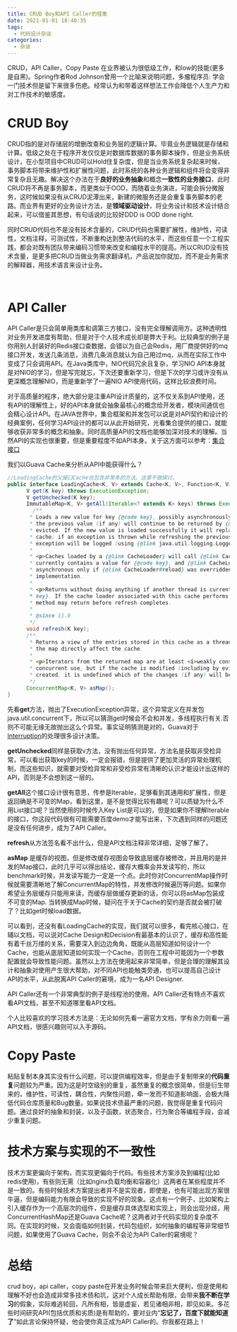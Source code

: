 ```yaml
---
title: CRUD Boy和API Caller的怪象
date: 2021-01-01 18:40:35
tags:
  - 代码设计杂谈
categories:
  - 杂谈
---
```




CRUD，API Caller，Copy Paste 在业界被认为很低级工作，和low的技能(更多是自黑)。Spring作者Rod Johnson曾用一个比喻来说明问题，多瘤程序员: 学会一门技术但是留下来很多伤疤。经常认为和带着这样想法工作会降低个人生产力和对工作技术的敏感度。

# CRUD Boy

​        CRUD指的是对存储层的增删改查和业务层的逻辑计算。毕竟业务逻辑就是存储和计算。低级之处在于程序开发仅仅是对数据库数据的事务脚本操作，但是业务系统设计，在小型项目中CRUD可以Hold住复杂度，但是当业务系统复杂起来时候，事务脚本将带来维护性和扩展性问题，此时系统的各种业务逻辑和组件将会变得非常复杂且无趣。解决这个办法在于**良好的业务抽象**和概念**一致性的业务接口**，此时CRUD将不再是事务脚本，而更类似于OOD，而随着业务演进，可能会拆分微服务，这时候如果没有从CRUD泥潭出来，新建的微服务还是会重复事务脚本的老路。而业界有更好的业务设计方法，是**领域驱动设计**，将业务设计和技术设计结合起来，可以借鉴其思想，有句话说的比较好DDD is OOD done right.

​       同时CRUD代码也不是没有技术含量的，CRUD代码也需要扩展性，维护性，可读性，文档注释，可测试性，不断重构达到整洁代码的水平，而这些任意一个工程实践，都会对既有团队带来编码习惯带来改变和编程水平的提高。所以CRUD没有技术含量，是更多把CRUD当做业务需求翻译机，产品说加你就加，而不是业务需求的解释器，用技术语言来设计业务。

​       

# API Caller

API Caller是只会简单用类库和调第三方接口，没有完全理解调用方。这种透明性对业务开发进度有帮助，但是对于个人技术成长却是弊大于利。比较典型的例子是你用别人封装好的Redis接口查数据，会错以为自己会Redis，用厂商提供好的mq接口开发，发送几条消息，消费几条消息就认为自己用过mq，从而在实际工作中变成了只会调用API。在Java类库中，NIO代码冗余且复杂，学习NIO API本身就是对NIO的学习，但是写完就忘，下次还要重新学习，但是下次的学习或许没有从更深概念理解NIO，而是重新学了一遍NIO API使用代码，这样比较浪费时间。

对于高质量的程序，绝大部分是注重API设计质量的，这不仅关系到API使用，还有API的理解性上，好的API本身就会抽象最核心的概念给开发者，模块间通信也会精心设计API。在JAVA世界中，集合框架和并发包可以说是对API契约和设计的经典案例，任何学习API设计的都可以从此开始研究，光看集合提供的接口，就能够收获非常多的概念和抽象。同时高质量API的文档也能够加深对技术的理解。当然API的实现也很重要，但是重要程度不如API本身。关于这方面可以参考：[集合接口](https://xiaozhiliaoo.github.io/2020/11/09/JCF-HighLevel/)

我们以Guava Cache来分析从API中能获得什么？

```java
//LoadingCache的父接口Cache也包含非常多的方法，这里不做探讨。
public interface LoadingCache<K, V> extends Cache<K, V>, Function<K, V> { 
      V get(K key) throws ExecutionException;
      V getUnchecked(K key);
      ImmutableMap<K, V> getAll(Iterable<? extends K> keys) throws ExecutionException;
        /**
       * Loads a new value for key {@code key}, possibly asynchronously. While the new value is loading
       * the previous value (if any) will continue to be returned by {@code get(key)} unless it is
       * evicted. If the new value is loaded successfully it will replace the previous value in the
       * cache; if an exception is thrown while refreshing the previous value will remain, <i>and the
       * exception will be logged (using {@link java.util.logging.Logger}) and swallowed</i>.
       *
       * <p>Caches loaded by a {@link CacheLoader} will call {@link CacheLoader#reload} if the cache
       * currently contains a value for {@code key}, and {@link CacheLoader#load} otherwise. Loading is
       * asynchronous only if {@link CacheLoader#reload} was overridden with an asynchronous
       * implementation.
       *
       * <p>Returns without doing anything if another thread is currently loading the value for {@code
       * key}. If the cache loader associated with this cache performs refresh asynchronously then this
       * method may return before refresh completes.
       *
       * @since 11.0
       */
      void refresh(K key);
      /**
       * Returns a view of the entries stored in this cache as a thread-safe map. Modifications made to
       * the map directly affect the cache.
       *
       * <p>Iterators from the returned map are at least <i>weakly consistent</i>: they are safe for
       * concurrent use, but if the cache is modified (including by eviction) after the iterator is
       * created, it is undefined which of the changes (if any) will be reflected in that iterator.
       */
      ConcurrentMap<K, V> asMap();
}
```



先看**get**方法，抛出了ExecutionException异常，这个异常定义在并发包java.util.concurrent下，所以可以猜测get时候会不会和并发，多线程执行有关.否则不可能无缘无故抛出这么个异常。事实证明猜测是对的，Guava对于[Interruption](https://github.com/google/guava/wiki/CachesExplained#interruption)的处理很多设计决策。

**getUnchecked**同样是获取v方法，没有抛出任何异常，方法名是获取非受检异常，可以看出获取key的时候，一定会报错，但是提供了更加灵活的异常处理机制，而这些知识，就需要对受检异常和非受检异常有清晰的认识才能设计出这样的API，否则是不会想到这一层的。

**getAll**这个接口设计很有意思，传参是Iterable，足够看到其通用和扩展性，但是返回确是不可变的Map，看到这里，是不是觉得比较有趣呢？可以质疑为什么不用List接口呢？当然使用的时候传入Key List是可以的，但是如果你不理解Iterable的接口，你这段代码很有可能需要百度demo才能写出来，下次遇到同样的问题还是没有任何进步，成为了API Caller。

**refresh**从方法签名看不出什么，但是API文档注释非常详细，足够了解了。

**asMap** 是缓存的视图，但是修改缓存视图会导致底层缓存被修改，并且用的是并发的Map接口，此时几乎可以得出结论，缓存大概率会并发读写的，所以benchmark时候，并发读写能力一定是一个点。此时你对ConcurrentMap操作时候就需要清晰地了解ConcurrentMap的特性，并发修改时候遍历等问题。如果你希望业务层缓存只能用来读，而缓存层做缓存更新的话，你可以将asMap包装成不可变的Map. 当转换成Map时候，疑问在于关于Cache的契约是否就会被打破了？比如get时候load数据。

可以看到，还没有看LoadingCache的实现，我们就可以很多，看完核心接口，在辅以文档，可以说对Cache Design和Decision有最基本的认识了，缓存和高性能有着千丝万缕的关系，需要深入到边边角角，既能从高层知道如何设计一个Cache，也能从底层知道如何实现一个Cache，否则在工程中可能因为一个参数配置就会导致性能问题。虽然以上方法在使用起来非常简单，但是合理的理解其设计和抽象对使用产生很大帮助，对不同API也能触类旁通，也可以提高自己设计API的水平，从此脱离API Caller的窘境，成为一名API Designer. 

API Caller还有一个非常典型的例子是线程池的使用。API Caller还有特点不喜欢看API文档，甚至不知道哪里看API文档。

个人比较喜欢的学习技术方法是：无论如何先看一遍官方文档，学有余力则看一遍API文档，很感兴趣则可以入手源码。



# Copy Paste

粘贴复制本身其实没有什么问题，可以提供编程效率，但是由于复制带来的**代码重复**问题较为严重。因为这是时空级别的重复，虽然重复的概念很简单，但是衍生带来的，维护性，可读性，耦合性，内聚性问题，牵一发而不知道影响面，会极大降低代码仓库质量和Bug数量。如果说技术债最严重的问题，我觉得是重复代码问题。通过良好的抽象和封装，以及子函数，状态聚合，行为聚合等编程手段，会减少重复问题。





# 技术方案与实现的不一致性

技术方案更偏向于架构，而实现更偏向于代码。有些技术方案涉及到编程(比如redis使用)，有些则无需（比如nginx负载均衡和容器化）这两者在某些程度并不是一致的。有些时候技术方案提出者并不是实现者，即使是，也有可能出现方案很牛逼，但是编码能力有限会导致的实现不好的现象。这点有一个例子，比如架构上引入缓存作为一个高层次的组件，但是缓存具体选型和实现上，则会出现分歧，用ConcurrentHashMap还是Guava Cache呢？这两者对于代码实现的复杂度不同。在实现的时候，又会面临如何封装，代码包组织，如何抽象的编程等非常细节问题，如果使用了Guava Cache，则会不会沦为API Caller的窘境呢？



# 总结

crud boy，api caller，copy paste在开发业务时候会带来巨大便利，但是使用和理解不好也会造成非常多技术债和坑，这对个人成长帮助有限，会带来**我不断在学习**的假象，实际难逃轮回，凡所有相，皆是虚妄，若见诸相非相，即见如来。多花些时间研究API(包括优质和劣质)是有帮助的，要对业内“**忘记了，百度下就能知道了**”如此言论保持怀疑，他会使你真正成为API Caller的。你我都在路上！


